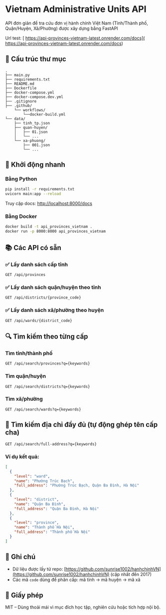 # Vietnam Administrative Units API

API đơn giản để tra cứu đơn vị hành chính Việt Nam (Tỉnh/Thành phố, Quận/Huyện, Xã/Phường) được xây dựng bằng FastAPI

Url test: [ https://api-provinces-vietnam-latest.onrender.com/docs]( https://api-provinces-vietnam-latest.onrender.com/docs)

## 📁 Cấu trúc thư mục

```
.
├── main.py
├── requirements.txt
├── README.md
├── Dockerfile
├── docker-compose.yml
├── docker-compose.dev.yml
├── .gitignore
├── .github/
    └── workflows/
        └──docker-build.yml
└── data/
    ├── tinh_tp.json
    ├── quan-huyen/
    │   ├── 01.json
    │   └── ...
    └── xa-phuong/
        ├── 001.json
        └── ...
```

## 🚀 Khởi động nhanh

### Bằng Python

```bash
pip install -r requirements.txt
uvicorn main:app --reload
```

Truy cập docs: [http://localhost:8000/docs](http://localhost:8000/docs)

### Bằng Docker

```bash
docker build -t api_provinces_vietnam .
docker run -p 8000:8000 api_provinces_vietnam
```

## 📚 Các API có sẵn

### ✅ Lấy danh sách cấp tỉnh

```
GET /api/provinces
```

### ✅ Lấy danh sách quận/huyện theo tỉnh

```
GET /api/districts/{province_code}
```

### ✅ Lấy danh sách xã/phường theo huyện

```
GET /api/wards/{district_code}
```

## 🔍 Tìm kiếm theo từng cấp

### Tìm tỉnh/thành phố

```
GET /api/search/provinces?q={keywords}
```

### Tìm quận/huyện

```
GET /api/search/districts?q={keywords}
```

### Tìm xã/phường

```
GET /api/search/wards?q={keywords}
```

## 📌 Tìm kiếm địa chỉ đầy đủ (tự động ghép tên cấp cha)

```
GET /api/search/full-address?q={keywords}
```

### Ví dụ kết quả:

```json
[
  {
    "level": "ward",
    "name": "Phường Trúc Bạch",
    "full_address": "Phường Trúc Bạch, Quận Ba Đình, Hà Nội"
  },
  {
    "level": "district",
    "name": "Quận Ba Đình",
    "full_address": "Quận Ba Đình, Hà Nội"
  },
  {
    "level": "province",
    "name": "Thành phố Hà Nội",
    "full_address": "Thành phố Hà Nội"
  }
]
```

## 📝 Ghi chú

- Dữ liệu được lấy từ repo: [https://github.com/sunrise1002/hanhchinhVN](https://github.com/sunrise1002/hanhchinhVN) (cập nhất đến 2017)
- Các mã `code` dùng để phân cấp: mã tỉnh → mã huyện → mã xã

## 📄 Giấy phép

MIT – Dùng thoải mái vì mục đích học tập, nghiên cứu hoặc tích hợp nội bộ.
